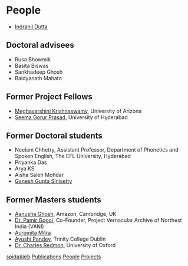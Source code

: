 # People
* [Indranil Dutta](indranil.md)

## Doctoral advisees
* Rusa Bhowmik
* Basita Biswas
* Sankhadeep Ghosh
* Baidyanath Mahato

## Former Project Fellows
* [Meghavarshini Krishnaswamy](https://meghavarshini.github.io/), University of Arizona
* [Seema Gorur Prasad](https://scholar.google.co.in/citations?user=ALtM_ngAAAAJ&hl=en), University of Hyderabad

## Former Doctoral students
* Neelam Chhetry, Assistant Professor, Department of Phonetics and Spoken English, The EFL University, Hyderabad
* Priyanka Das
* Arya KS
* Aisha Saleh Mohdar
* [Ganesh Gupta Sinisetty](https://scholar.google.com/citations?user=8eeTZAYAAAAJ&hl=en)

## Former Masters students
<!--* Ushasi Banerjee-->
<!--* Molly Varghese, doctoral student, The EFL University-->
* [Aanusha Ghosh](https://www.linkedin.com/in/aanusha-ghosh-96719557/), Amazon, Cambridge, UK
* [Dr. Pamir Gogoi](https://projectvani.org/), Co-Founder, Project Vernacular Archive of Northest India (VANI)
* [Auromita Mitra](https://auromitamitra.github.io/)
* [Ayushi Pandey](https://scholar.google.co.in/citations?user=v_2A9F0AAAAJ&hl=en), Trinity College Dublin
* [Dr. Charles Redmon](https://www.chredmon.com/), University of Oxford
<!--* Irfan Shailendra, University of Illinois at Urbana-Champaign-->

[spidaɪlæb](index.md) [Publications](pubs.md) [People](people.md) [Projects](projects.md) 
<!-- [#KnowCoDA](KnowCoDA.md) -->

